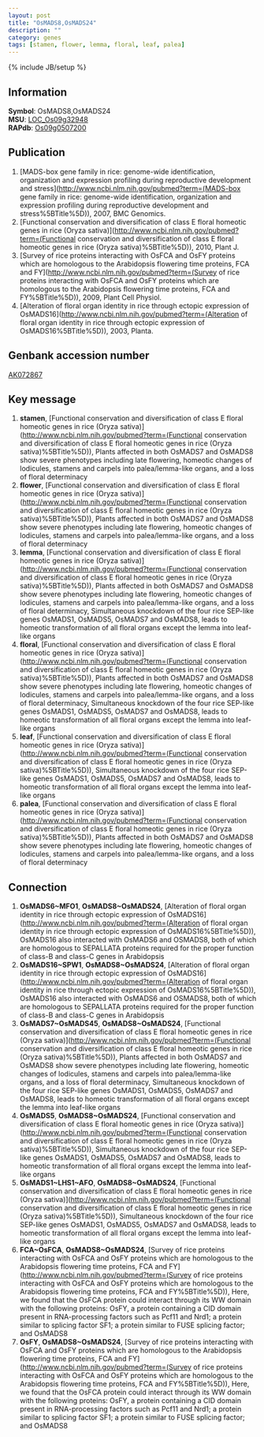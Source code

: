 ```yaml
---
layout: post
title: "OsMADS8,OsMADS24"
description: ""
category: genes
tags: [stamen, flower, lemma, floral, leaf, palea]
---
```

{% include JB/setup %}

## Information
__Symbol__: OsMADS8,OsMADS24  
__MSU__: [LOC_Os09g32948](http://rice.plantbiology.msu.edu/cgi-bin/ORF_infopage.cgi?orf=LOC_Os09g32948)  
__RAPdb__: [Os09g0507200](http://rapdb.dna.affrc.go.jp/viewer/gbrowse_details/irgsp1?name=Os09g0507200)  

## Publication
1. [MADS-box gene family in rice: genome-wide identification, organization and expression profiling during reproductive development and stress](http://www.ncbi.nlm.nih.gov/pubmed?term=(MADS-box gene family in rice: genome-wide identification, organization and expression profiling during reproductive development and stress%5BTitle%5D)), 2007, BMC Genomics.
2. [Functional conservation and diversification of class E floral homeotic genes in rice (Oryza sativa)](http://www.ncbi.nlm.nih.gov/pubmed?term=(Functional conservation and diversification of class E floral homeotic genes in rice (Oryza sativa)%5BTitle%5D)), 2010, Plant J.
3. [Survey of rice proteins interacting with OsFCA and OsFY proteins which are homologous to the Arabidopsis flowering time proteins, FCA and FY](http://www.ncbi.nlm.nih.gov/pubmed?term=(Survey of rice proteins interacting with OsFCA and OsFY proteins which are homologous to the Arabidopsis flowering time proteins, FCA and FY%5BTitle%5D)), 2009, Plant Cell Physiol.
4. [Alteration of floral organ identity in rice through ectopic expression of OsMADS16](http://www.ncbi.nlm.nih.gov/pubmed?term=(Alteration of floral organ identity in rice through ectopic expression of OsMADS16%5BTitle%5D)), 2003, Planta.

## Genbank accession number
[AK072867](http://www.ncbi.nlm.nih.gov/nuccore/AK072867)

## Key message
1. __stamen__, [Functional conservation and diversification of class E floral homeotic genes in rice (Oryza sativa)](http://www.ncbi.nlm.nih.gov/pubmed?term=(Functional conservation and diversification of class E floral homeotic genes in rice (Oryza sativa)%5BTitle%5D)),  Plants affected in both OsMADS7 and OsMADS8 show severe phenotypes including late flowering, homeotic changes of lodicules, stamens and carpels into palea/lemma-like organs, and a loss of floral determinacy
2. __flower__, [Functional conservation and diversification of class E floral homeotic genes in rice (Oryza sativa)](http://www.ncbi.nlm.nih.gov/pubmed?term=(Functional conservation and diversification of class E floral homeotic genes in rice (Oryza sativa)%5BTitle%5D)),  Plants affected in both OsMADS7 and OsMADS8 show severe phenotypes including late flowering, homeotic changes of lodicules, stamens and carpels into palea/lemma-like organs, and a loss of floral determinacy
3. __lemma__, [Functional conservation and diversification of class E floral homeotic genes in rice (Oryza sativa)](http://www.ncbi.nlm.nih.gov/pubmed?term=(Functional conservation and diversification of class E floral homeotic genes in rice (Oryza sativa)%5BTitle%5D)),  Plants affected in both OsMADS7 and OsMADS8 show severe phenotypes including late flowering, homeotic changes of lodicules, stamens and carpels into palea/lemma-like organs, and a loss of floral determinacy, Simultaneous knockdown of the four rice SEP-like genes OsMADS1, OsMADS5, OsMADS7 and OsMADS8, leads to homeotic transformation of all floral organs except the lemma into leaf-like organs
4. __floral__, [Functional conservation and diversification of class E floral homeotic genes in rice (Oryza sativa)](http://www.ncbi.nlm.nih.gov/pubmed?term=(Functional conservation and diversification of class E floral homeotic genes in rice (Oryza sativa)%5BTitle%5D)),  Plants affected in both OsMADS7 and OsMADS8 show severe phenotypes including late flowering, homeotic changes of lodicules, stamens and carpels into palea/lemma-like organs, and a loss of floral determinacy, Simultaneous knockdown of the four rice SEP-like genes OsMADS1, OsMADS5, OsMADS7 and OsMADS8, leads to homeotic transformation of all floral organs except the lemma into leaf-like organs
5. __leaf__, [Functional conservation and diversification of class E floral homeotic genes in rice (Oryza sativa)](http://www.ncbi.nlm.nih.gov/pubmed?term=(Functional conservation and diversification of class E floral homeotic genes in rice (Oryza sativa)%5BTitle%5D)),  Simultaneous knockdown of the four rice SEP-like genes OsMADS1, OsMADS5, OsMADS7 and OsMADS8, leads to homeotic transformation of all floral organs except the lemma into leaf-like organs
6. __palea__, [Functional conservation and diversification of class E floral homeotic genes in rice (Oryza sativa)](http://www.ncbi.nlm.nih.gov/pubmed?term=(Functional conservation and diversification of class E floral homeotic genes in rice (Oryza sativa)%5BTitle%5D)),  Plants affected in both OsMADS7 and OsMADS8 show severe phenotypes including late flowering, homeotic changes of lodicules, stamens and carpels into palea/lemma-like organs, and a loss of floral determinacy

## Connection
1. __OsMADS6~MFO1__, __OsMADS8~OsMADS24__, [Alteration of floral organ identity in rice through ectopic expression of OsMADS16](http://www.ncbi.nlm.nih.gov/pubmed?term=(Alteration of floral organ identity in rice through ectopic expression of OsMADS16%5BTitle%5D)),  OsMADS16 also interacted with OsMADS6 and OSMADS8, both of which are homologous to SEPALLATA proteins required for the proper function of class-B and class-C genes in Arabidopsis
2. __OsMADS16~SPW1__, __OsMADS8~OsMADS24__, [Alteration of floral organ identity in rice through ectopic expression of OsMADS16](http://www.ncbi.nlm.nih.gov/pubmed?term=(Alteration of floral organ identity in rice through ectopic expression of OsMADS16%5BTitle%5D)),  OsMADS16 also interacted with OsMADS6 and OSMADS8, both of which are homologous to SEPALLATA proteins required for the proper function of class-B and class-C genes in Arabidopsis
3. __OsMADS7~OsMADS45__, __OsMADS8~OsMADS24__, [Functional conservation and diversification of class E floral homeotic genes in rice (Oryza sativa)](http://www.ncbi.nlm.nih.gov/pubmed?term=(Functional conservation and diversification of class E floral homeotic genes in rice (Oryza sativa)%5BTitle%5D)),  Plants affected in both OsMADS7 and OsMADS8 show severe phenotypes including late flowering, homeotic changes of lodicules, stamens and carpels into palea/lemma-like organs, and a loss of floral determinacy, Simultaneous knockdown of the four rice SEP-like genes OsMADS1, OsMADS5, OsMADS7 and OsMADS8, leads to homeotic transformation of all floral organs except the lemma into leaf-like organs
4. __OsMADS5__, __OsMADS8~OsMADS24__, [Functional conservation and diversification of class E floral homeotic genes in rice (Oryza sativa)](http://www.ncbi.nlm.nih.gov/pubmed?term=(Functional conservation and diversification of class E floral homeotic genes in rice (Oryza sativa)%5BTitle%5D)),  Simultaneous knockdown of the four rice SEP-like genes OsMADS1, OsMADS5, OsMADS7 and OsMADS8, leads to homeotic transformation of all floral organs except the lemma into leaf-like organs
5. __OsMADS1~LHS1~AFO__, __OsMADS8~OsMADS24__, [Functional conservation and diversification of class E floral homeotic genes in rice (Oryza sativa)](http://www.ncbi.nlm.nih.gov/pubmed?term=(Functional conservation and diversification of class E floral homeotic genes in rice (Oryza sativa)%5BTitle%5D)),  Simultaneous knockdown of the four rice SEP-like genes OsMADS1, OsMADS5, OsMADS7 and OsMADS8, leads to homeotic transformation of all floral organs except the lemma into leaf-like organs
6. __FCA~OsFCA__, __OsMADS8~OsMADS24__, [Survey of rice proteins interacting with OsFCA and OsFY proteins which are homologous to the Arabidopsis flowering time proteins, FCA and FY](http://www.ncbi.nlm.nih.gov/pubmed?term=(Survey of rice proteins interacting with OsFCA and OsFY proteins which are homologous to the Arabidopsis flowering time proteins, FCA and FY%5BTitle%5D)),  Here, we found that the OsFCA protein could interact through its WW domain with the following proteins: OsFY, a protein containing a CID domain present in RNA-processing factors such as Pcf11 and Nrd1; a protein similar to splicing factor SF1; a protein similar to FUSE splicing factor; and OsMADS8
7. __OsFY__, __OsMADS8~OsMADS24__, [Survey of rice proteins interacting with OsFCA and OsFY proteins which are homologous to the Arabidopsis flowering time proteins, FCA and FY](http://www.ncbi.nlm.nih.gov/pubmed?term=(Survey of rice proteins interacting with OsFCA and OsFY proteins which are homologous to the Arabidopsis flowering time proteins, FCA and FY%5BTitle%5D)),  Here, we found that the OsFCA protein could interact through its WW domain with the following proteins: OsFY, a protein containing a CID domain present in RNA-processing factors such as Pcf11 and Nrd1; a protein similar to splicing factor SF1; a protein similar to FUSE splicing factor; and OsMADS8


